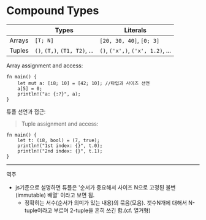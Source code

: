# Compound Types

|        | Types                         | Literals                          |
|--------|-------------------------------|-----------------------------------|
| Arrays | `[T; N]`                      | `[20, 30, 40]`, `[0; 3]`          |
| Tuples | `()`, `(T,)`, `(T1, T2)`, ... | `()`, `('x',)`, `('x', 1.2)`, ... |

Array assignment and access:

```rust,editable
fn main() {
    let mut a: [i8; 10] = [42; 10]; //타입과 사이즈 선언
    a[5] = 0;
    println!("a: {:?}", a);
}
```

튜플 선언과 접근:
> Tuple assignment and access:

```rust,editable
fn main() {
    let t: (i8, bool) = (7, true);
    println!("1st index: {}", t.0);
    println!("2nd index: {}", t.1);
}
```

---
역주
- js기준으로 설명하면 튜플은 '순서가 중요해서 사이즈 N으로 고정된 불변(immutable) 배열' 이라고 보면 됨.
    - 정확히는 서수(순서가 의미가 있는 내용)의 묶음(모음). 갯수N개에 대해서 N-tuple이라고 부르며 2-tuple을 흔히 쓰긴 함.(cf. 열거형)